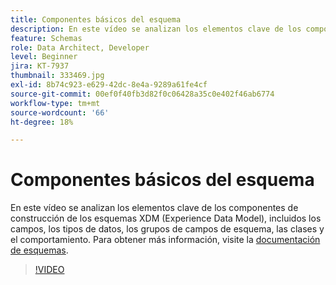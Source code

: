 ```yaml
---
title: Componentes básicos del esquema
description: En este vídeo se analizan los elementos clave de los componentes de construcción de los esquemas XDM (Experience Data Model), incluidos los campos, los tipos de datos, los grupos de campos de esquema, las clases y el comportamiento.
feature: Schemas
role: Data Architect, Developer
level: Beginner
jira: KT-7937
thumbnail: 333469.jpg
exl-id: 8b74c923-e629-42dc-8e4a-9289a61fe4cf
source-git-commit: 00ef0f40fb3d82f0c06428a35c0e402f46ab6774
workflow-type: tm+mt
source-wordcount: '66'
ht-degree: 18%

---
```


# Componentes básicos del esquema

En este vídeo se analizan los elementos clave de los componentes de construcción de los esquemas XDM (Experience Data Model), incluidos los campos, los tipos de datos, los grupos de campos de esquema, las clases y el comportamiento. Para obtener más información, visite la [documentación de esquemas](https://experienceleague.adobe.com/docs/experience-platform/xdm/home.html?lang=es).

>[!VIDEO](https://video.tv.adobe.com/v/333469?learn=on)
